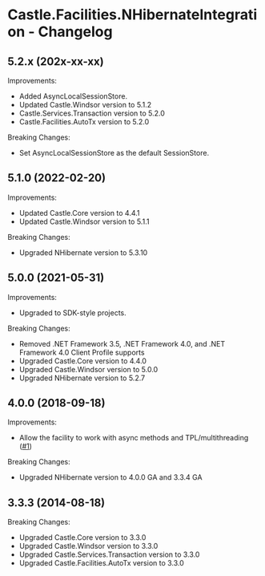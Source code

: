 # Castle.Facilities.NHibernateIntegration - Changelog

## 5.2.x (202x-xx-xx)

Improvements:
- Added AsyncLocalSessionStore.
- Updated Castle.Windsor version to 5.1.2
- Castle.Services.Transaction version to 5.2.0
- Castle.Facilities.AutoTx version to 5.2.0

Breaking Changes:
- Set AsyncLocalSessionStore as the default SessionStore.


## 5.1.0 (2022-02-20)

Improvements:
- Updated Castle.Core version to 4.4.1
- Updated Castle.Windsor version to 5.1.1

Breaking Changes:
- Upgraded NHibernate version to 5.3.10


## 5.0.0 (2021-05-31)

Improvements:
- Upgraded to SDK-style projects.

Breaking Changes:
- Removed .NET Framework 3.5, .NET Framework 4.0, and .NET Framework 4.0 Client Profile supports
- Upgraded Castle.Core version to 4.4.0
- Upgraded Castle.Windsor version to 5.0.0
- Upgraded NHibernate version to 5.2.7


## 4.0.0 (2018-09-18)

Improvements:
- Allow the facility to work with async methods and TPL/multithreading ([#1](https://github.com/mahara/Castle.Facilities.NHibernateIntegration/issues/1))

Breaking Changes:
- Upgraded NHibernate version to 4.0.0 GA and 3.3.4 GA


## 3.3.3 (2014-08-18)

Breaking Changes:
- Upgraded Castle.Core version to 3.3.0
- Upgraded Castle.Windsor version to 3.3.0
- Upgraded Castle.Services.Transaction version to 3.3.0
- Upgraded Castle.Facilities.AutoTx version to 3.3.0



